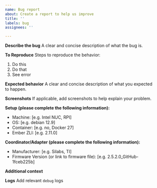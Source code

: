 ```yaml
---
name: Bug report
about: Create a report to help us improve
title: ''
labels: bug
assignees: ''

---
```


**Describe the bug**
A clear and concise description of what the bug is.

**To Reproduce**
Steps to reproduce the behavior:
1. Do this
2. Do that
4. See error

**Expected behavior**
A clear and concise description of what you expected to happen.

**Screenshots**
If applicable, add screenshots to help explain your problem.

**Setup (please complete the following information):**
 - Machine: [e.g. Intel NUC, RPI]
 - OS: [e.g. debian 12.9]
 - Container: [e.g. no, Docker 27]
 - Ember ZLI: [e.g. 2.11.0]

<!--
Commands that may help: 
- uname -a
- uname -m
- cat /etc/issue.net
- docker --version
- ember-zli version
-->

**Coordinator/Adapter (please complete the following information):**
 - Manufacturer: [e.g. Silabs, TI]
 - Firmware Version (or link to firmware file): [e.g. 2.5.2.0_GitHub-1fceb225b]

**Additional context**

**Logs**
Add relevant `debug` logs

